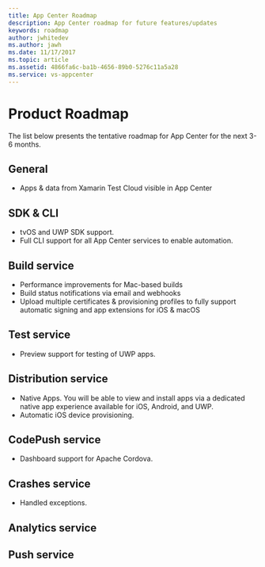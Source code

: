 ```yaml
---
title: App Center Roadmap
description: App Center roadmap for future features/updates
keywords: roadmap
author: jwhitedev
ms.author: jawh
ms.date: 11/17/2017
ms.topic: article
ms.assetid: 4866fa6c-ba1b-4656-89b0-5276c11a5a28
ms.service: vs-appcenter
---
```


# Product Roadmap

The list below presents the tentative roadmap for App Center for the next 3-6 months.

## General

* Apps & data from Xamarin Test Cloud visible in App Center

	
## SDK & CLI

* tvOS and UWP SDK support.
* Full CLI support for all App Center services to enable automation.


## Build service

* Performance improvements for Mac-based builds
* Build status notifications via email and webhooks
* Upload multiple certificates & provisioning profiles to fully support automatic signing and app extensions for iOS & macOS

## Test service

* Preview support for testing of UWP apps.


## Distribution service

* Native Apps. You will be able to view and install apps via a dedicated native app experience available for iOS, Android, and UWP.
* Automatic iOS device provisioning.


## CodePush service

* Dashboard support for Apache Cordova.


## Crashes service

* Handled exceptions.


## Analytics service



## Push service


